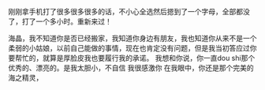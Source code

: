 刚刚拿手机打了很多很多很多的话，不小心全选然后摁到了一个字母，全部都没了，打了一个多小时。重新来过！

海晶，我不知道你是否已经搬家，我知道你身边有朋友，我也知道你从来不是一个柔弱的小姑娘，以前自己能做的事情，现在也肯定没有问题，但是我当初答应过你要帮忙的，就算是厚脸皮我也要履行我的承诺。
我想和你说，你一直dou shi那个优秀的、漂亮的。是我太胆小，不自信
我很感激你
在我眼中，你还是那个完美的海之精灵，